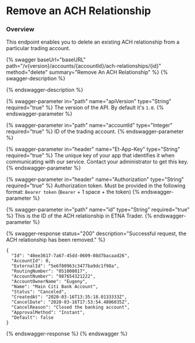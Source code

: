 # Remove an ACH Relationship

### Overview

This endpoint enables you to delete an existing ACH relationship from a particular trading account.

{% swagger baseUrl="baseURL" path="/v{version}/accounts/{accountId}/ach-relationships/{id}" method="delete" summary="Remove An ACH Relationship" %}
{% swagger-description %}

{% endswagger-description %}

{% swagger-parameter in="path" name="apiVersion" type="String" required="true" %}
The version of the API. By default it's `1.0`.
{% endswagger-parameter %}

{% swagger-parameter in="path" name="accountId" type="Integer" required="true" %}
ID of the trading account.
{% endswagger-parameter %}

{% swagger-parameter in="header" name="Et-App-Key" type="String" required="true" %}
The unique key of your app that identifies it when communicating with our service. Contact your administrator to get this key.
{% endswagger-parameter %}

{% swagger-parameter in="header" name="Authorization" type="String" required="true" %}
Authorization token. Must be provided in the following format: `Bearer token` (`Bearer` + 1 space + the token)
{% endswagger-parameter %}

{% swagger-parameter in="path" name="id" type="String" required="true" %}
This is the ID of the ACH relationship in ETNA Trader.
{% endswagger-parameter %}

{% swagger-response status="200" description="Successful request, the ACH relationship has been removed." %}
```
{
  "Id": "40ee3617-7a67-45dd-0609-08d7bacaad26",
  "AccountId": 0,
  "ExternalId": "5e6f80963c3477ba9dc1f98a",
  "RoutingNumber": "051000017",
  "AccountNumber": "987654321222",
  "AccountOwnerName": "Eugeny",
  "Name": "Main Citi Bank Account",
  "Status": "Canceled",
  "CreatedAt": "2020-03-16T13:35:18.0133333Z",
  "CancelDate": "2020-03-16T17:53:54.4806035Z",
  "CancelReason": "Closed the banking account",
  "ApprovalMethod": "Instant",
  "Default": false
}
```
{% endswagger-response %}
{% endswagger %}
